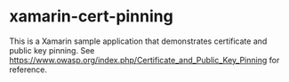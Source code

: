 # xamarin-cert-pinning
This is a Xamarin sample application that demonstrates certificate and public key pinning. See https://www.owasp.org/index.php/Certificate_and_Public_Key_Pinning for reference. 
